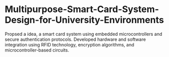 # Multipurpose-Smart-Card-System-Design-for-University-Environments
Propsed a idea, a smart card system using embedded microcontrollers and secure  authentication protocols.  Developed hardware and software integration using RFID technology, encryption algorithms, and  microcontroller-based circuits.

